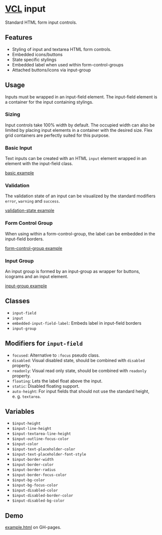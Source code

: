 # [VCL](https://github.com/vcl/doc) input

Standard HTML form input controls.

## Features

- Styling of input and textarea HTML form controls.
- Embedded icons/buttons
- State specific stylings
- Embedded label when used within form-control-groups
- Attached buttons/icons via input-group

## Usage

Inputs must be wrapped in an input-field element. The input-field element is a container for the input containing stylings.

### Sizing

Input controls take 100% width by default.
The occupied width can also be limited by placing input elements in
a container with the desired size. Flex grid containers are perfectly
suited for this purpose.

### Basic Input

Text inputs can be created with an HTML `input` element wrapped in an element with the input-field class.

[basic example](/demo/example-basic.html)

### Validation

The validation state of an input can be visualized by the standard modifiers
`error`, `warning` and `success`.

[validation-state example](/demo/example-validation-state.html)

### Form Control Group

When using within a form-control-group, the label can be embedded in the input-field borders.

[form-control-group example](/demo/example-form-control-group.html)

### Input Group

An input group is formed by an input-group as wrapper for buttons, icograms and an input element.

[input-group example](/demo/example-input-group.html)

## Classes

- `input-field`
- `input`
- `embedded-input-field-label`: Embeds label in input-field borders
- `input-group`

## Modifiers for `input-field`

- `focused`: Alternative to `:focus` pseudo class.
- `disabled`: Visual disabled state, should be combined with `disabled` property.
- `readonly`: Visual read only state, should be combined with `readonly` property.
- `floating`: Lets the label float above the input.
- `static`: Disabled floating support.
- `auto-height`: For input fields that should not use the standard height, e.&nbsp;g. `textarea`.

## Variables

- `$input-height`
- `$input-line-height`
- `$input-textarea-line-height`
- `$input-outline-focus-color`
- `$input-color`
- `$input-text-placeholder-color`
- `$input-text-placeholder-font-style`
- `$input-border-width`
- `$input-border-color`
- `$input-border-radius`
- `$input-border-focus-color`
- `$input-bg-color`
- `$input-bg-focus-color`
- `$input-disabled-color`
- `$input-disabled-border-color`
- `$input-disabled-bg-color`

## Demo

[example.html](/demo/example.html) on GH-pages.
